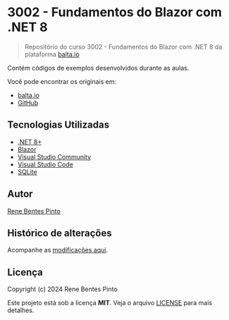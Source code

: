 # 3002 - Fundamentos do Blazor com .NET 8

> Repositório do curso 3002 - Fundamentos do Blazor com .NET 8 da plataforma [balta.io](https://balta.io)

Contém códigos de exemplos desenvolvidos durante as aulas.

Você pode encontrar os originais em:

- [balta.io](https://https://balta.io/cursos/fundamentos-blazor-dotnet-8)
- [GitHub](https://github.com/balta-io/3002)

## Tecnologias Utilizadas

- [.NET 8+](https://dot.net)
- [Blazor](https://dotnet.microsoft.com/apps/aspnet/web-apps/blazor)
- [Visual Studio Community](https://visualstudio.com)
- [Visual Studio Code](https://code.visualstudio.com)
- [SQLite](https://sqlite.org)

## Autor

[Rene Bentes Pinto](http://github.com/renebentes)

## Histórico de alterações

Acompanhe as [modificações aqui][changelog].

## Licença

Copyright (c) 2024 Rene Bentes Pinto

Este projeto está sob a licença **MIT**. Veja o arquivo [LICENSE](LICENSE) para mais detalhes.

[changelog]: ../../commits
